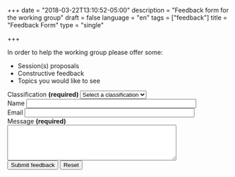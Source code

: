 +++
date = "2018-03-22T13:10:52-05:00"
description = "Feedback form for the working group"
draft = false
language = "en"
tags = ["feedback"]
title = "Feedback Form"
type = "single"

+++

<div class="wb-frmvld wb-fdbck nojs-hide mrgn-bttm-lg">
	<p>In order to help the working group please offer some:</p>
	<ul class="mrgn-bttm-lg">
		<li>Session(s) proposals</li>
		<li>Constructive feedback</li>
		<li>Topics you would like to see</li>
	</ul>
	<form action="https://formspree.io/william.hearn@canada.ca" method="post">
		<input type="hidden" name="language" value="en">
		<div id="type">
			<div class="form-group">
				<label for="fbreg" class="required">
					<span class="field-name">Classification</span>
					<strong class="required">(required)</strong>
				</label>
				<select class="form-control" name="fbreg" id="fbreg" required="required">
					<option value="">Select a classification</option>
					<option value="subject1">Governent Employee</option>
					<option value="subject2">Private Sector</option>
					<option value="other">Other</option>
				</select>
			</div>
			<div class="form-group">
				<label for="fbname" class="required">
					<span class="field-name">Name</span>
				</label>
				<input class="form-control" type="text" id="fbname" name="fbname" size="45" maxlength="60">
			</div>
			<div class="form-group">
				<label for="fbemail" class="required">
					<span class="field-name">Email</span>
				</label>
				<input class="form-control" type="email" id="fbemail" name="fbemail" size="45" maxlength="60">
			</div>
			<div class="form-group">
				<label for="fbmsg" class="required">
					<span class="field-name">Message</span>
					<strong class="required">(required)</strong>
				</label>
				<textarea class="form-control" id="fbmsg" name="fbmsg" rows="5" cols="45" required="required"></textarea>
			</div>
		</div>
		<input type="submit" name="fbsbmt" id="fbsbmt" value="Submit feedback" class="btn btn-primary">
		<input type="reset" value="Reset" class="btn btn-default">
	</form>
</div>
